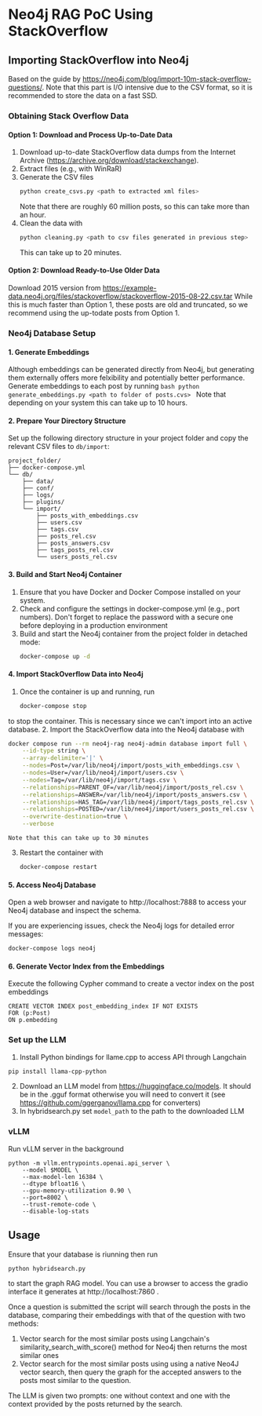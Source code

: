 # Neo4j RAG PoC Using StackOverflow

## Importing StackOverflow into Neo4j

Based on the guide by https://neo4j.com/blog/import-10m-stack-overflow-questions/.
Note that this part is I/O intensive due to the CSV format, so it is recommended to store the data on a fast SSD.

### Obtaining Stack Overflow Data

#### Option 1: Download and Process Up-to-Date Data
1. Download up-to-date StackOverflow data dumps from the Internet Archive (https://archive.org/download/stackexchange).
2. Extract files (e.g., with WinRaR)
3. Generate the CSV files 
	```bash
	python create_csvs.py <path to extracted xml files>
	```
	Note that there are roughly 60 million posts, so this can take more than an hour.
4. Clean the data with
	```bash
	python cleaning.py <path to csv files generated in previous step>
	```
	This can take up to 20 minutes.
	
#### Option 2: Download Ready-to-Use Older Data
Download 2015 version from https://example-data.neo4j.org/files/stackoverflow/stackoverflow-2015-08-22.csv.tar
While this is much faster than Option 1, these posts are old and truncated, so we recommend using the up-todate posts from Option 1.

### Neo4j Database Setup

#### 1. Generate Embeddings
Although embeddings can be generated directly from Neo4j, but generating them externally offers more felxibility and potentially better performance. 
Generate embeddings to each post by running 
	```bash
	python generate_embeddings.py <path to folder of posts.cvs>
	```
Note that depending on your system this can take up to 10 hours.

#### 2. Prepare Your Directory Structure

Set up the following directory structure in your project folder and copy the relevant CSV files to ```db/import```:
```
project_folder/
├── docker-compose.yml
└── db/
    ├── data/
    ├── conf/
    ├── logs/
    ├── plugins/
    └── import/
        ├── posts_with_embeddings.csv
        ├── users.csv
        ├── tags.csv
        ├── posts_rel.csv
        ├── posts_answers.csv
        ├── tags_posts_rel.csv
        └── users_posts_rel.csv
```

#### 3. Build and Start Neo4j Container

1. Ensure that you have Docker and Docker Compose installed on your system.
2. Check and configure the settings in docker-compose.yml (e.g., port numbers). Don't forget to replace the password with a secure one before deploying in a production environment
3. Build and start the Neo4j container from the project folder in detached mode:
	```bash
	docker-compose up -d
	```

#### 4. Import StackOverflow Data into Neo4j
1. Once the container is up and running, run 
	```bash
	docker-compose stop
	```
to stop the container. This is necessary since we can't import into an active database.
2. Import the StackOverflow data into the Neo4j database with
```bash
docker compose run --rm neo4j-rag neo4j-admin database import full \
	--id-type string \
	--array-delimiter='|' \
	--nodes=Post=/var/lib/neo4j/import/posts_with_embeddings.csv \
	--nodes=User=/var/lib/neo4j/import/users.csv \
	--nodes=Tag=/var/lib/neo4j/import/tags.csv \
	--relationships=PARENT_OF=/var/lib/neo4j/import/posts_rel.csv \
	--relationships=ANSWER=/var/lib/neo4j/import/posts_answers.csv \
	--relationships=HAS_TAG=/var/lib/neo4j/import/tags_posts_rel.csv \
	--relationships=POSTED=/var/lib/neo4j/import/users_posts_rel.csv \
	--overwrite-destination=true \
	--verbose
```	
	Note that this can take up to 30 minutes
3. Restart the container with
	```bash
	docker-compose restart
	```

#### 5. Access Neo4j Database
Open a web browser and navigate to http://localhost:7888 to access your Neo4j database and inspect the schema.

If you are experiencing issues, check the Neo4j logs for detailed error messages:
```bash
docker-compose logs neo4j
```

#### 6. Generate Vector Index from the Embeddings
Execute the following Cypher command to create a vector index on the post embeddings
```Cypher
CREATE VECTOR INDEX post_embedding_index IF NOT EXISTS 
FOR (p:Post)
ON p.embedding
```

### Set up the LLM
1) Install Python bindings for llame.cpp to access API through Langchain
```bash
pip install llama-cpp-python
```
2) Download an LLM model from https://huggingface.co/models. It should be in the .gguf format otherwise you will need to convert it (see https://github.com/ggerganov/llama.cpp for converters)
3) In hybridsearch.py set ```model_path``` to the path to the downloaded LLM

### vLLM
Run vLLM server in the background
```
python -m vllm.entrypoints.openai.api_server \
	--model $MODEL \
	--max-model-len 16384 \
	--dtype bfloat16 \
	--gpu-memory-utilization 0.90 \
	--port=8002 \
	--trust-remote-code \
	--disable-log-stats
```


## Usage
Ensure that your database is riunning then run 
```bash
python hybridsearch.py
```
to start the graph RAG model. You can use a browser to access the gradio interface it generates at http://localhost:7860 .

Once a question is submitted the script will search through the posts in the database, comparing their embeddings with that of the question with two methods:
1) Vector search for the most similar posts using Langchain's similarity_search_with_score() method for Neo4j then returns the most similar ones
2) Vector search for the most similar posts using using a native Neo4J vector search, then query the graph for the accepted answers to the posts most similar to the question.

The LLM is given two prompts: one without context and one with the context provided by the posts returned by the search.

